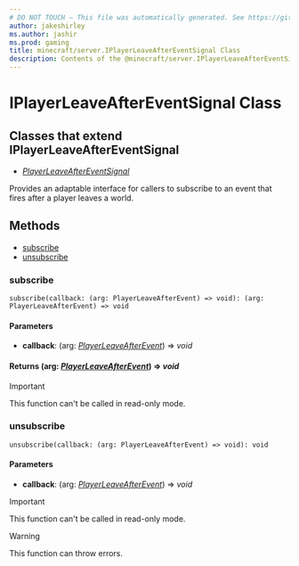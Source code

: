 ```yaml
---
# DO NOT TOUCH — This file was automatically generated. See https://github.com/mojang/minecraftapidocsgenerator to modify descriptions, examples, etc.
author: jakeshirley
ms.author: jashir
ms.prod: gaming
title: minecraft/server.IPlayerLeaveAfterEventSignal Class
description: Contents of the @minecraft/server.IPlayerLeaveAfterEventSignal class.
---
```

# IPlayerLeaveAfterEventSignal Class

## Classes that extend IPlayerLeaveAfterEventSignal
- [*PlayerLeaveAfterEventSignal*](PlayerLeaveAfterEventSignal.md)

Provides an adaptable interface for callers to subscribe to an event that fires after a player leaves a world.

## Methods
- [subscribe](#subscribe)
- [unsubscribe](#unsubscribe)

### **subscribe**
`
subscribe(callback: (arg: PlayerLeaveAfterEvent) => void): (arg: PlayerLeaveAfterEvent) => void
`

#### **Parameters**
- **callback**: (arg: [*PlayerLeaveAfterEvent*](PlayerLeaveAfterEvent.md)) => *void*

#### **Returns** (arg: [*PlayerLeaveAfterEvent*](PlayerLeaveAfterEvent.md)) => *void*

> [!IMPORTANT]
> This function can't be called in read-only mode.

### **unsubscribe**
`
unsubscribe(callback: (arg: PlayerLeaveAfterEvent) => void): void
`

#### **Parameters**
- **callback**: (arg: [*PlayerLeaveAfterEvent*](PlayerLeaveAfterEvent.md)) => *void*

> [!IMPORTANT]
> This function can't be called in read-only mode.

> [!WARNING]
> This function can throw errors.
